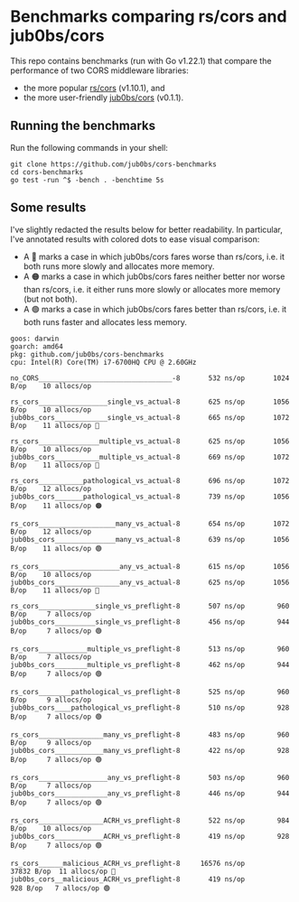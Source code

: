 # Benchmarks comparing rs/cors and jub0bs/cors

This repo contains benchmarks (run with Go v1.22.1) that compare the
performance of two CORS middleware libraries:

- the more popular [rs/cors](https://github.com/rs/cors) (v1.10.1), and
- the more user-friendly [jub0bs/cors](https://github.com/jub0bs/cors) (v0.1.1).

## Running the benchmarks

Run the following commands in your shell:

```shell
git clone https://github.com/jub0bs/cors-benchmarks
cd cors-benchmarks
go test -run ^$ -bench . -benchtime 5s
```

## Some results

I've slightly redacted the results below for better readability. In particular,
I've annotated results with colored dots to ease visual comparison:

- A 🔴 marks a case in which jub0bs/cors fares worse than rs/cors,
  i.e. it both runs more slowly and allocates more memory.
- A 🟠 marks a case in which jub0bs/cors fares neither better nor worse than
  rs/cors, i.e. it either runs more slowly or allocates more memory
  (but not both).
- A 🟢 marks a case in which jub0bs/cors fares better than rs/cors,
  i.e. it both runs faster and allocates less memory.

```text
goos: darwin
goarch: amd64
pkg: github.com/jub0bs/cors-benchmarks
cpu: Intel(R) Core(TM) i7-6700HQ CPU @ 2.60GHz

no_CORS_________________________________-8       532 ns/op       1024 B/op    10 allocs/op

rs_cors_________________single_vs_actual-8       625 ns/op       1056 B/op    10 allocs/op
jub0bs_cors_____________single_vs_actual-8       665 ns/op       1072 B/op    11 allocs/op 🔴

rs_cors_______________multiple_vs_actual-8       625 ns/op       1056 B/op    10 allocs/op
jub0bs_cors___________multiple_vs_actual-8       669 ns/op       1072 B/op    11 allocs/op 🔴

rs_cors___________pathological_vs_actual-8       696 ns/op       1072 B/op    12 allocs/op
jub0bs_cors_______pathological_vs_actual-8       739 ns/op       1056 B/op    11 allocs/op 🟠

rs_cors___________________many_vs_actual-8       654 ns/op       1072 B/op    12 allocs/op
jub0bs_cors_______________many_vs_actual-8       639 ns/op       1056 B/op    11 allocs/op 🟢

rs_cors____________________any_vs_actual-8       615 ns/op       1056 B/op    10 allocs/op
jub0bs_cors________________any_vs_actual-8       625 ns/op       1056 B/op    11 allocs/op 🔴

rs_cors______________single_vs_preflight-8       507 ns/op        960 B/op     7 allocs/op
jub0bs_cors__________single_vs_preflight-8       456 ns/op        944 B/op     7 allocs/op 🟢

rs_cors____________multiple_vs_preflight-8       513 ns/op        960 B/op     7 allocs/op
jub0bs_cors________multiple_vs_preflight-8       462 ns/op        944 B/op     7 allocs/op 🟢

rs_cors________pathological_vs_preflight-8       525 ns/op        960 B/op     9 allocs/op
jub0bs_cors____pathological_vs_preflight-8       510 ns/op        928 B/op     7 allocs/op 🟢

rs_cors________________many_vs_preflight-8       483 ns/op        960 B/op     9 allocs/op
jub0bs_cors____________many_vs_preflight-8       422 ns/op        928 B/op     7 allocs/op 🟢

rs_cors_________________any_vs_preflight-8       503 ns/op        960 B/op     7 allocs/op
jub0bs_cors_____________any_vs_preflight-8       446 ns/op        944 B/op     7 allocs/op 🟢

rs_cors________________ACRH_vs_preflight-8       522 ns/op        984 B/op    10 allocs/op
jub0bs_cors____________ACRH_vs_preflight-8       419 ns/op        928 B/op     7 allocs/op 🟢

rs_cors______malicious_ACRH_vs_preflight-8     16576 ns/op        37832 B/op  11 allocs/op 🤔
jub0bs_cors__malicious_ACRH_vs_preflight-8       419 ns/op          928 B/op   7 allocs/op 🟢
```
